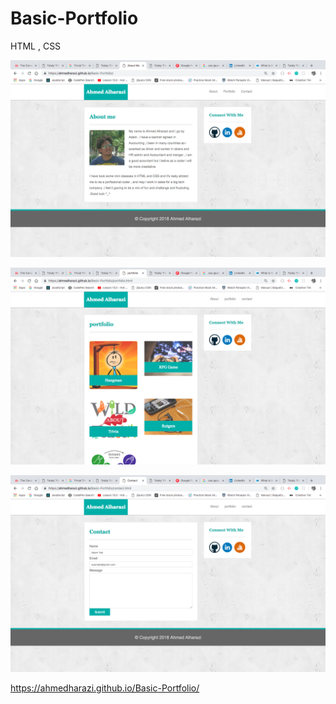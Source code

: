 # Basic-Portfolio

HTML , CSS


![app image](/assets/images/pic1.png)

![app image](/assets/images/pic2.png)

![app image](/assets/images/pic3.png)

https://ahmedharazi.github.io/Basic-Portfolio/
